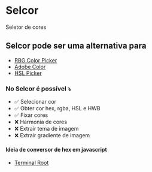 # Selcor
Seletor de cores 

## Selcor pode ser uma alternativa para

- [RBG Color Picker](https://rgbacolorpicker.com/color-wheel-picker)
- [Adobe Color](https://color.adobe.com/pt/create/color-wheel)
- [HSL Picker](https://hslpicker.com)

### No Selcor é possível ⤵️

- ✅ Selecionar cor
- ✅ Obter cor hex, rgba, HSL e HWB
- ✅ Fixar cores
- ❌ Harmonia de cores
- ❌ Extrair tema de imagem
- ❌ Extrair gradiente de imagem

#### Ideia de conversor de hex em javascript

- [Terminal Root](https://terminalroot.com.br/2024/06/14-codigos-uteis-de-javascript-3.html)